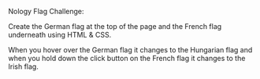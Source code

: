 Nology Flag Challenge:

Create the German flag at the top of the page and the French flag underneath using HTML & CSS.

When you hover over the German flag it changes to the Hungarian flag and when you hold down the click button on the French flag it changes to the Irish flag.
